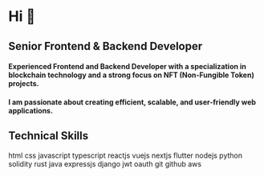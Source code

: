 # Hi 👋

## Senior Frontend & Backend Developer

#### Experienced Frontend and Backend Developer with a specialization in blockchain technology and a strong focus on NFT (Non-Fungible Token) projects. 

#### I am passionate about creating efficient, scalable, and user-friendly web applications.

## Technical Skills
html css javascript typescript reactjs vuejs nextjs flutter
nodejs python solidity rust java expressjs django jwt oauth git github aws
